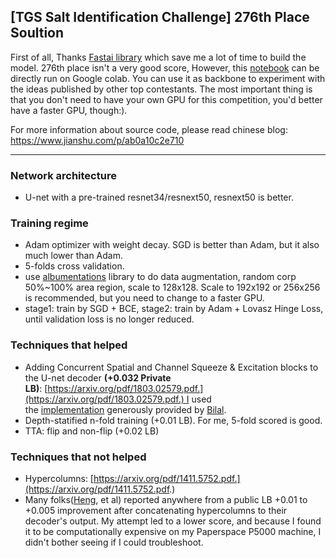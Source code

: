 ## [TGS Salt Identification Challenge] 276th Place Soultion

First of all, Thanks [Fastai library](https://github.com/fastai/fastai/tree/0.7.0/fastai) which save me a lot of time to build the model. 276th place isn't a very good score, However, this [notebook](https://github.com/alexshuang/TGS_Salt/blob/master/TGS_Salt_resnext50_unet_5Fold_scSE.ipynb) can be directly run on Google colab. You can use it as backbone to experiment with the ideas published by other top contestants. The most important thing is that you don't need to have your own GPU for this competition, you'd better have a faster GPU, though:).

For more information about source code, please read chinese blog: https://www.jianshu.com/p/ab0a10c2e710

---

### Network architecture

* U-net with a pre-trained resnet34/resnext50, resnext50 is better.

### Training regime

* Adam optimizer with weight decay. SGD is better than Adam, but it also much lower than Adam.
* 5-folds cross validation.
* use [albumentations](https://github.com/albu/albumentations) library to do data augmentation, random corp 50%~100% area region, scale to 128x128. Scale to 192x192 or 256x256 is recommended, but you need to change to a faster GPU.
* stage1: train by SGD + BCE, stage2: train by Adam + Lovasz Hinge Loss, until validation loss is no longer reduced.

### Techniques that helped

* Adding Concurrent Spatial and Channel Squeeze & Excitation blocks to the U-net decoder **(+0.032 Private LB)**: [https://arxiv.org/pdf/1803.02579.pdf.](https://arxiv.org/pdf/1803.02579.pdf.) I used the [implementation](https://www.kaggle.com/c/tgs-salt-identification-challenge/discussion/66178) generously provided by [Bilal](https://www.kaggle.com/bkkaggle).
* Depth-statified n-fold training (+0.01 LB). For me, 5-fold scored is good.
* TTA: flip and non-flip (+0.02 LB)

### Techniques that not helped
*   Hypercolumns: [https://arxiv.org/pdf/1411.5752.pdf.](https://arxiv.org/pdf/1411.5752.pdf.)
*   Many folks([Heng](https://www.kaggle.com/c/tgs-salt-identification-challenge/discussion/64645#380301), et al) reported anywhere from a public LB +0.01 to +0.005 improvement after concatenating hypercolumns to their decoder's output. My attempt led to a lower score, and because I found it to be computationally expensive on my Paperspace P5000 machine, I didn't bother seeing if I could troubleshoot.

